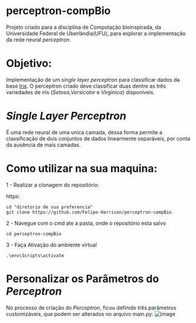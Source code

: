 # perceptron-compBio

Projeto criado para a disciplina de Computação bioinspirada, da Universidade Federal de Uberlândia(UFU), para explorar a implementação da rede neural *perceptron*.

# Objetivo:
Implementação de um *single layer perceptron* para classificar dados da base [Iris](https://archive.ics.uci.edu/dataset/53/iris). O perceptron criado deve classificar duas dentre as três variedades de iris (*Setosa*,*Versicolor* e *Virginica*) disponíveis.

# *Single Layer Perceptron*
É uma rede neural de uma unica camada, dessa forma permite a classificação de dois conjuntos de dados linearmente separáveis, por conta da ausência de mais camadas.

# Como utilizar na sua maquina:

1 - Realizar a clonagem do repositório:

https:
```shell
cd "diretorio de sua preferencia"
git clone https://github.com/Felipe-Harrison/perceptron-compBio
```
2 - Navegue com o cmd ate a pasta, onde o repositório esta salvo

```shell
cd perceptron-compBio
```
3 - Faça Ativação do ambiente virtual

```shell
.\env\Scripts\activate
```

# Personalizar os Parâmetros do *Perceptron*
No processo de criação do *Perceptron*, ficou definido três parâmetros customizáveis, que podem ser alterados no arquivo main.py:
![image](https://github.com/Felipe-Harrison/perceptron-compBio/assets/76136248/f24883f1-f4bb-495a-804b-8fbcd7239c55)

